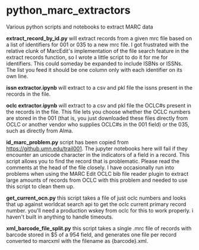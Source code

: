 # python_marc_extractors
 Various python scripts and notebooks to extract MARC data

**extract_record_by_id.py** will extract records from a given mrc file based on a list of identifiers for 001 or 035 to a new mrc file. I got frustrated with the relative clunk of MarcEdit's implementation of the file search feature in the extract records function, so I wrote a little script to do it for me for identifiers. This could someday be expanded to include ISBNs or ISSNs. The list you feed it should be one column only with each identifier on its own line.

**issn extractor.ipynb** will extract to a csv and pkl file the issns present in the records in the file.

**oclc extractor.ipynb** will extract to a csv and pkl file the OCLC#s present in the records in the file. This file lets you choose whether the OCLC numbers are stored in the 001 (that is, you just downloaded these files directly from OCLC or another vendor who supplies OCLC#s in the 001 field) or the 035, such as directly from Alma.

**id_marc_problem.py** script has been copied from https://github.umn.edu/trail001. The jupyter notebooks here will fail if they encounter an unicode character in the indicators of a field in a record. This script allows you to find the record that is problematic. Please read the comments at the head of the file closely. I have occasionally run into problems when using the MARC Edit OCLC bib file reader plugin to extract large amounts of records from OCLC with this problem and needed to use this script to clean them up.

**get_current_ocn.py** this script takes a file of just oclc numbers and looks that up against worldcat search api to get the oclc current primary record number. you'll need a production wskey from oclc for this to work properly. i haven't built in anything to handle timeouts.

**xml_barcode_file_split.py** this script takes a single .mrc file of records with barcode stored in $5 of a 954 field, and generates one file per record converted to marcxml with the filename as {barcode}.xml.
